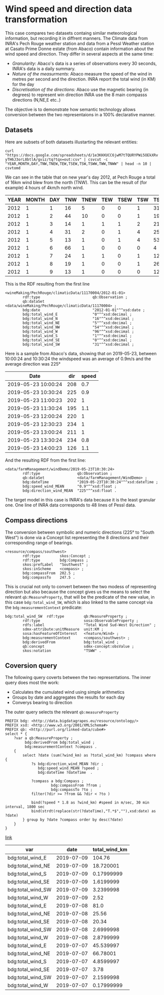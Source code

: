 # Wind speed and direction data transformation


This case compares two datasets containg similar meteorological information, but recording it in diffrent manners. The Climate data from INRA's Pech Rouge weather station and data from a Pessl Weather station at Casato Prime Donne estate (from Abaco) contain information about the wind speed and direction. They differ in several aspects at the same time:
* *Granularity*: Abaco's data is a series of observations every 30 seconds, INRA's data is a daily summary.
* *Nature of the measurments*: Abaco measure the speed of the wind in metres per second and the direction. INRA report the total wind (in KM) for the day
* *Discretisation of the directions:* Abaco use the magnetic bearing (in degrees) to represent win direction INRA use the 8 main compasss directions (N,NE,E etc..)

The objective is to demonstrate how semantic technology allows conversion between the two representaions in a 100% declarative manner. 

## Datasets 

 Here are subsets of both datasets illustarting the relevant entities:
 
`curl "https://docs.google.com/spreadsheets/d/1e3KHXUCC6jwM7tTQURYPWi5OEkXRvyTH6J3orL8btlA/gviz/tq?tqx=out:csv" | csvcut -c "YEAR,MONTH,DAY,TNW,TNEW,TEW,TSEW,TSW,TSWW,TWW,TNWW" | head -n 10 | csvtomd`

We can see in the table that on new year's day 2012, at Pech Rouge a total of 16km wind blew from the north (TNW). This can be the result of (for example) 4 hours of 4km/h north wind. 

YEAR  |  MONTH  |  DAY  |  TNW  |  TNEW  |  TEW  |  TSEW  |  TSW  |  TSWW  |  TWW  |  TNWW
------|---------|-------|-------|--------|-------|--------|-------|--------|-------|------
2012  |  1      |  1    |  16   |  5     |  0    |  0     |  1    |  31    |  96   |  54
2012  |  1      |  2    |  44   |  10    |  0    |  0     |  1    |  19    |  139  |  120
2012  |  1      |  3    |  14   |  1     |  1    |  1     |  2    |  21    |  65   |  95
2012  |  1      |  4    |  31   |  2     |  0    |  1     |  4    |  25    |  94   |  175
2012  |  1      |  5    |  13   |  1     |  0    |  1     |  4    |  53    |  261  |  213
2012  |  1      |  6    |  66   |  1     |  0    |  0     |  0    |  4     |  77   |  313
2012  |  1      |  7    |  24   |  1     |  1    |  0     |  1    |  12    |  110  |  251
2012  |  1      |  8    |  19   |  1     |  0    |  0     |  1    |  26    |  105  |  155
2012  |  1      |  9    |  13   |  1     |  0    |  0     |  0    |  12    |  149  |  257

This is the RDF resulting from the first line
```ttl
<wineMaking/PechRouge/climaticData/11170004/2012-01-01>
        rdf:type                        qb:Observation ;
        qb:dataSet                      <data/wineMaking/PechRouge/climaticData/11170004> ;
        bdg:date                        "2012-01-01"^^xsd:date ;
        bdg:total_wind_E                "0"^^xsd:decimal ;
        bdg:total_wind_N                "16"^^xsd:decimal ;
        bdg:total_wind_NE               "5"^^xsd:decimal ;
        bdg:total_wind_NW               "54"^^xsd:decimal ;
        bdg:total_wind_W                "96"^^xsd:decimal ;
        bdg:total_wind_S                "1"^^xsd:decimal ;
        bdg:total_wind_SE               "0"^^xsd:decimal ;
        bdg:total_wind_SW               "31"^^xsd:decimal ;
```  

Here is a sample from Abaco's data, showing that on 2019-05-23, between 10:00:24 and 10:30:24 the windspeed was an average of 0.9m/s and the average direction was 225°

Date                 |  dir  |  speed
---------------------|-------|-------
2019-05-23 10:00:24  |  208  |  0.7
2019-05-23 10:30:24  |  225  |  0.9
2019-05-23 11:00:23  |  202  |  1
2019-05-23 11:30:24  |  195  |  1.1
2019-05-23 12:00:24  |  220  |  1
2019-05-23 12:30:23  |  234  |  1
2019-05-23 13:00:24  |  211  |  1
2019-05-23 13:30:24  |  234  |  0.8
2019-05-23 14:00:23  |  126  |  1.1

And the resulting RDF from the first line:

```ttl
<data/farmManagement/windDemo/2019-05-23T10:30:24>
        rdf:type                 qb:Observation ;
        qb:dataSet               <data/farmManagement/WindDemo> ;
        bdg:dateTime             "2019-05-23T10:30:24"^^xsd:dateTime ;
        bdg:speed_wind_MEAN      "0.9"^^xsd:float ;
        bdg:direction_wind_MEAN  "225"^^xsd:float .
```

The target model in this case is INRA's data because it is the least granular one. One line of INRA data corresponds to 48 lines of Pessl data.

## Compass directions 

The conversion between symbolic and numeric directions (225° to "South West") is done via a Concept list representing the 8 directions and their corresponding range of bearings. 

```ttl
<resource/compass/southwest>
        rdf:type         skos:Concept ;
        rdf:type         bdg:Compass ;
        skos:prefLabel   "Southwest" ;
        skos:inScheme    <compass> ;
        bdg:compassFrom  202.5 ;
        bdg:compassTo    247.5 .
```

This is crucial not only to convert between the two modess of representing direction but also because the concept gives us the means to select the relevant `qb:MeasureProperty`, that will be the predicate of the new value, in this case `bdg:total_wind_SW`, which is also linked to the same concept via the `bdg:measurementContext` predicate:

```ttl
bdg:total_wind_SW  rdf:type         qb:MeasureProperty ;
        rdf:type                    sosa:ObservableProperty ;
        rdfs:label                  "Total Wind Sud-West Direction" ;
        sdmx-attribute:unitMeasure  unit:KM ;
        sosa:hasFeatureOfInterest   <feature/Wind> ;
        bdg:measurementContext      <compass/southwest> ;
        bdg:derivedFrom             bdg:total_wind ;
        qb:concept                  sdmx-concept:obsValue ;
        skos:notation               "TSWW" .
```
## Coversion query 

The following query coverts between the two representations. 
The inner query does most the work:
* Calculates the cumulated wind using simple arithmetics
* Groups by date and aggregates the results for each day
* Converys bearing to direction

The outer query selects the relevant `qb:measureProperty`


```sparql
PREFIX bdg: <http://data.bigdatagrapes.eu/resource/ontology/>
PREFIX xsd: <http://www.w3.org/2001/XMLSchema#>
PREFIX qb: <http://purl.org/linked-data/cube#>
select * {
    ?var a qb:MeasureProperty ; 
         bdg:derivedFrom bdg:total_wind ;
         bdg:measurementContext ?compass .
    {
        select ?date (sum(?wind_km) as ?total_wind_km) ?compass where {
            ?s bdg:direction_wind_MEAN ?dir ;
               bdg:speed_wind_MEAN ?speed ;
               bdg:dateTime ?dateTime  .
            
            ?compass a bdg:Compass ;
                     bdg:compassFrom ?from ;
                     bdg:compassTo ?to ;
            filter(?dir >= ?from && ?dir < ?to )
            
            bind(?speed * 1.8 as ?wind_km) #speed in m/sec, 30 min interval, 1800 sec  
            bind(strdt(replace(str(?dateTime),"T.*$",""),xsd:date) as ?date)   
        } group by ?date ?compass order by desc(?date)
    }
}
```
[link](http://136.243.38.67:7200/sparql?name=Wind+speed+and+direction+aggregation&infer=true&sameAs=true&query=PREFIX+bdg%3A+%3Chttp%3A%2F%2Fdata.bigdatagrapes.eu%2Fresource%2Fontology%2F%3E%0APREFIX+xsd%3A+%3Chttp%3A%2F%2Fwww.w3.org%2F2001%2FXMLSchema%23%3E%0APREFIX+qb%3A+%3Chttp%3A%2F%2Fpurl.org%2Flinked-data%2Fcube%23%3E%0Aselect+*+%7B%0A++++%3Fvar+a+qb%3AMeasureProperty+%3B%0A+++++++++bdg%3AderivedFrom+bdg%3Atotal_wind+%3B%0A+++++++++bdg%3AmeasurementContext+%3Fcompass+.%0A++++%7Bselect+%3Fdate+(sum(%3Fwind_km)+as+%3Ftotal_wind_km)+%3Fcompass+where+%7B%0A++++++++++++%3Fs+bdg%3Adirection_wind_MEAN+%3Fdir+%3B%0A+++++++++++++++bdg%3Aspeed_wind_MEAN+%3Fspeed+%3B%0A+++++++++++++++bdg%3AdateTime+%3FdateTime++.%0A++++++++++++%3Fcompass+a+bdg%3ACompass+%3B%0A+++++++++++++++++++++bdg%3AcompassFrom+%3Ffrom+%3B%0A+++++++++++++++++++++bdg%3AcompassTo+%3Fto+%3B%0A+++++++++++++++++++++filter(%3Fdir+%3E%3D+%3Ffrom+%26%26+%3Fdir+%3C+%3Fto+)%0A++++++++++++bind(%3Fspeed+*+1.8+as+%3Fwind_km)+%23speed+in+m%2Fsec%2C+30+min+interval%2C+1800+sec++%0A++++++++++++bind(strdt(replace(str(%3FdateTime)%2C%22T.*%24%22%2C%22%22)%2Cxsd%3Adate)+as+%3Fdate)+++%0A++++++++%7D+group+by+%3Fdate+%3Fcompass+order+by+desc(%3Fdate)%0A++++%7D%0A%7D)

var            |  date        |  total_wind_km
---------------|--------------|---------------
bdg:total_wind_E   |  2019-07-09  |  104.76
bdg:total_wind_NE  |  2019-07-09  |  18.720001
bdg:total_wind_S   |  2019-07-09  |  0.17999999
bdg:total_wind_SE  |  2019-07-09  |  1.6199999
bdg:total_wind_SW  |  2019-07-09  |  3.2399998
bdg:total_wind_W   |  2019-07-09  |  2.52
bdg:total_wind_E   |  2019-07-08  |  81.0
bdg:total_wind_NE  |  2019-07-08  |  25.56
bdg:total_wind_SE  |  2019-07-08  |  20.34
bdg:total_wind_SW  |  2019-07-08  |  2.6999998
bdg:total_wind_W   |  2019-07-08  |  2.8799999
bdg:total_wind_E   |  2019-07-07  |  45.539997
bdg:total_wind_NE  |  2019-07-07  |  66.78001
bdg:total_wind_S   |  2019-07-07  |  4.8599997
bdg:total_wind_SE  |  2019-07-07  |  3.78
bdg:total_wind_SW  |  2019-07-07  |  2.1599998
bdg:total_wind_W   |  2019-07-07  |  0.17999999

